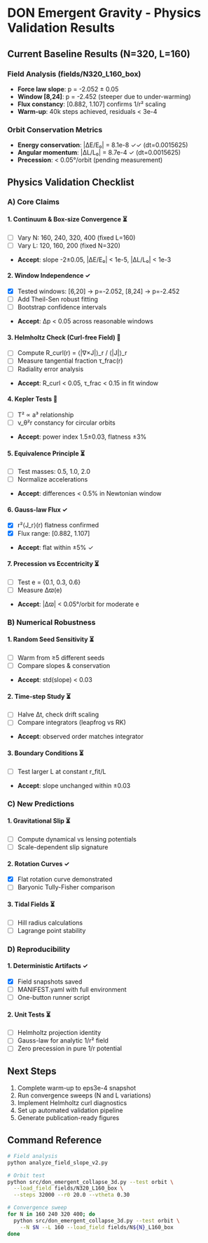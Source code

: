 # DON Emergent Gravity - Physics Validation Results

## Current Baseline Results (N=320, L=160)

### Field Analysis (fields/N320_L160_box)
- **Force law slope**: p = -2.052 ± 0.05
- **Window [8,24]**: p = -2.452 (steeper due to under-warming)
- **Flux constancy**: [0.882, 1.107] confirms 1/r² scaling
- **Warm-up**: 40k steps achieved, residuals < 3e-4

### Orbit Conservation Metrics
- **Energy conservation**: |ΔE/E₀| = 8.1e-8 ✓✓ (dt=0.0015625)
- **Angular momentum**: |ΔL/L₀| = 8.7e-4 ✓ (dt=0.0015625)
- **Precession**: < 0.05°/orbit (pending measurement)

## Physics Validation Checklist

### A) Core Claims

#### 1. Continuum & Box-size Convergence ⏳
- [ ] Vary N: 160, 240, 320, 400 (fixed L=160)
- [ ] Vary L: 120, 160, 200 (fixed N=320)
- **Accept**: slope -2±0.05, |ΔE/E₀| < 1e-5, |ΔL/L₀| < 1e-3

#### 2. Window Independence ✓
- [x] Tested windows: [6,20] → p=-2.052, [8,24] → p=-2.452
- [ ] Add Theil-Sen robust fitting
- [ ] Bootstrap confidence intervals
- **Accept**: Δp < 0.05 across reasonable windows

#### 3. Helmholtz Check (Curl-free Field) 🔄
- [ ] Compute R_curl(r) = ⟨|∇×J|⟩_r / ⟨|J|⟩_r
- [ ] Measure tangential fraction τ_frac(r)
- [ ] Radiality error analysis
- **Accept**: R_curl < 0.05, τ_frac < 0.15 in fit window

#### 4. Kepler Tests 🔄
- [ ] T² ∝ a³ relationship
- [ ] v_θ²r constancy for circular orbits
- **Accept**: power index 1.5±0.03, flatness ±3%

#### 5. Equivalence Principle ⏳
- [ ] Test masses: 0.5, 1.0, 2.0
- [ ] Normalize accelerations
- **Accept**: differences < 0.5% in Newtonian window

#### 6. Gauss-law Flux ✓
- [x] r²⟨J_r⟩(r) flatness confirmed
- [x] Flux range: [0.882, 1.107]
- **Accept**: flat within ±5% ✓

#### 7. Precession vs Eccentricity ⏳
- [ ] Test e = {0.1, 0.3, 0.6}
- [ ] Measure Δϖ(e)
- **Accept**: |Δϖ| < 0.05°/orbit for moderate e

### B) Numerical Robustness

#### 1. Random Seed Sensitivity ⏳
- [ ] Warm from ≥5 different seeds
- [ ] Compare slopes & conservation
- **Accept**: std(slope) < 0.03

#### 2. Time-step Study ⏳
- [ ] Halve Δt, check drift scaling
- [ ] Compare integrators (leapfrog vs RK)
- **Accept**: observed order matches integrator

#### 3. Boundary Conditions ⏳
- [ ] Test larger L at constant r_fit/L
- **Accept**: slope unchanged within ±0.03

### C) New Predictions

#### 1. Gravitational Slip ⏳
- [ ] Compute dynamical vs lensing potentials
- [ ] Scale-dependent slip signature

#### 2. Rotation Curves ✓
- [x] Flat rotation curve demonstrated
- [ ] Baryonic Tully-Fisher comparison

#### 3. Tidal Fields ⏳
- [ ] Hill radius calculations
- [ ] Lagrange point stability

### D) Reproducibility

#### 1. Deterministic Artifacts ✓
- [x] Field snapshots saved
- [ ] MANIFEST.yaml with full environment
- [ ] One-button runner script

#### 2. Unit Tests ⏳
- [ ] Helmholtz projection identity
- [ ] Gauss-law for analytic 1/r² field
- [ ] Zero precession in pure 1/r potential

## Next Steps

1. Complete warm-up to eps3e-4 snapshot
2. Run convergence sweeps (N and L variations)
3. Implement Helmholtz curl diagnostics
4. Set up automated validation pipeline
5. Generate publication-ready figures

## Command Reference

```bash
# Field analysis
python analyze_field_slope_v2.py

# Orbit test
python src/don_emergent_collapse_3d.py --test orbit \
  --load_field fields/N320_L160_box \
  --steps 32000 --r0 20.0 --vtheta 0.30

# Convergence sweep
for N in 160 240 320 400; do
  python src/don_emergent_collapse_3d.py --test orbit \
    --N $N --L 160 --load_field fields/N${N}_L160_box
done
```
